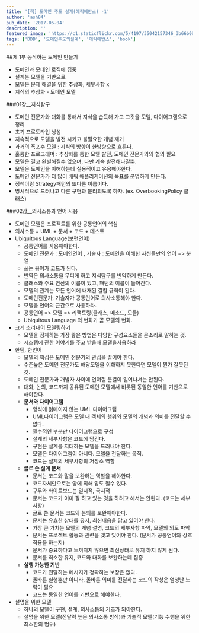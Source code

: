 ```yaml
---
title: '[책] 도메인 주도 설계(에릭에반스) -1'
author: 'ash84'
pub_date: '2017-06-04'
description: ''
featured_image: 'https://c1.staticflickr.com/5/4197/35042157346_3b66b0bd9b_z.jpg'
tags: ['DDD', '도메인주도의설계', '에릭에반스', 'book']
---
```


 
##제 1부 동작하는 도메인 만들기 

- 도메인과 모데인 로직에 집중
- 설계는 모델을 기반으로 
- 모델은 문제 해결을 위한 추상화, 세부사항 x
- 지식의 추상화 - 도메인 모델 

###01장__지식탐구 

- 도메인 전문가와 대화를 통해서 지식을 습득해 가고 그것을 모델, 다이어그램으로 정리 
- 초기 프로토타입 생성 
- 지속적으로 모델을 발전 시키고 불필요한 개념 제거 
- 과거의 폭포수 모델 : 지식의 방향이 한방향으로 흐른다. 
- 훌륭한 프로그래머 : 추상화를 통한 모델 발전, 도메인 전문가와의 협의 필요 
- 모델은 결코 완별해질수 없으며, 다만 계속 발전해나갈뿐. 
- 모델은 도메인을 이해하는데 실용적이고 유용해야한다. 
- 도메인 전문가가 더 많이 배워 애플리케이션의 목표를 분명하게 만든다. 
- 정책이랑 Strategy패턴의 또다른 이름이다. 
- 명시적으로 드러나고 다른 구현과 분리되도록 하자. (ex. OverbookingPolicy 클래스) 

###02장__의사소통과 언어 사용 

- 도메인 모델은 프로젝트를 위한 공통언어의 핵심 
- 의사소통 = UML + 문서 + 코드 + 테스트 
- Ubiquitous Language(보편언어)
  - 공통언어를 사용해야한다. 
  - 도메인 전문가 : 도메인언어 , 기술자 : 도메인을 이해한 자신들만의 언어 => 분열 
  - 쓰는 용어가 코드가 된다. 
  - 번역은 의사소통을 무디게 하고 지식탐구를 빈약하게 만든다. 
  - 클래스와 주요 연산의 이름이 있고, 패턴의 이름이 들어간다. 
  - 모델의 관계는 모든 언어에 내재된 결합 규칙이 된다. 
  - 도메인전문가, 기술자가 공통언어로 의사소통해야 한다. 
  - 모델을 언어의 근간으로 사용하라. 
  - 공통언어 => 모델 => 리팩토링(클래스, 메소드, 모듈)
  - Ubiquitous Language 의 변화가 곧 모델의 변화. 
- 크게 소리내어 모델링하기
  - 모델을 정제하는 가장 좋은 방법은 다양한 구성요소들을 큰소리로 말하는 것. 
  - 시스템에 관한 이야기를 주고 받을때 모델을사용하라 
- 한팀, 한언어 
  - 모델의 핵심은 도메인 전문가의 관심을 끌어야 한다. 
  - 수준높은 도메인 전문가도 해당모델을 이해하지 못한다면 모델이 뭔가 잘못된것. 
  - 도메인 전문가과 개발자 사이에 언어절 분열이 일어나서는 안된다. 
  - 대화, 논의, 코드까지 공유된 도메인 모델에서 비롯된 동일한 언어를 기반으로 해야한다. 
  - **문서와 다이어그램**
     - 형식에 얽매이지 않는 UML 다이어그램 
     - UML다이어그램은 모델 내 객체의 행위와 모델의 개념과 의미를 전달할 수 없다. 
     - 필수적인 부분만 다이어그램으로 구성 
     - 설계의 세부사항은 코드에 담긴다. 
     - 구현은 설계를 지태하는 모델을 드러내야 한다. 
     - 모델은 다이어그램이 아니다. 모델을 전달하는 목적. 
     - 코드는 설계의 세부사항의 저장소 역할 
  - **글로 쓴 설계 문서** 
     - 문서는 코드와 말을 보완하는 역할을 해야한다. 
     - 코드자체만으로는 양에 의해 압도 될수 있다. 
     - 구두와 화이트보드는 일시적, 국지적
     - 문서는 코드가 이미 잘 하고 있는 것을 하려고 해서는 안된다. (코드는 세부사항)
     - 글로 쓴 문서는 코드와 논의를 보완해야한다. 
     - 문서는 유효한 상태를 유지, 최신내용을 담고 있어야 한다. 
     - 가장 큰 가치는 모델의 개념 설명, 코드의 세부사항 파악, 모델의 의도 파악 
     - 문서는 프로젝트 활동과 관련을 맺고 있어야 한다. (문서가 공통언어와 상호작용을 하는지)
     - 문서가 중요하다고 느껴지지 않으면 최신상태로 유지 하지 않게 된다. 
     - 문서를 최소한 유지, 코드와 대화를 보완하는데 집중
  - **실행 가능한 기반**
     - 코드가 전달하는 메시지가 정확하는 보장은 없다. 
     - 올바른 실행뿐만 아니라, 올바른 의미를 전달하는 코드의 작성은 엄청난 노력이 필요 
     - 코드는 동일한 언어를 기반으로 해야한다. 
- 설명을 위한 모델 
  - 하나의 모델이 구현, 설계, 의사소통의 기초가 되야한다. 
  - 설명을 위한 모델(전달력 높은 의사소통 방식)과 기술적 모델(기능 수행을 위한 최소한의 범위)






















